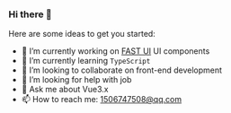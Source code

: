 ### Hi there 👋

Here are some ideas to get you started:

- 🔭 I’m currently working on [FAST UI](https://github.com/Mario34/fast-ui) UI components
- 🌱 I’m currently learning `TypeScript`
- 👯 I’m looking to collaborate on front-end development
- 🤔 I’m looking for help with job
- 💬 Ask me about Vue3.x
- 📫 How to reach me: 1506747508@qq.com
